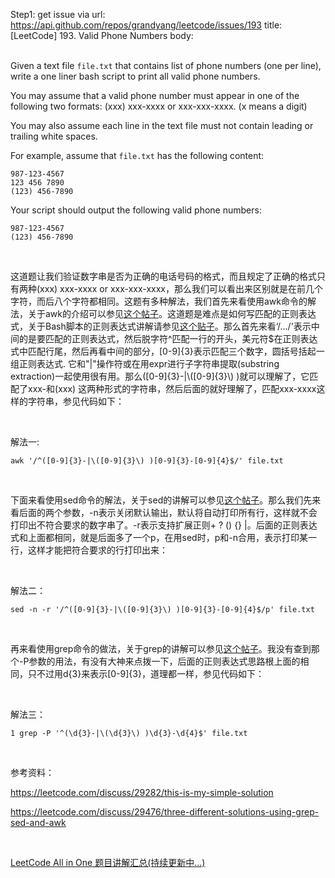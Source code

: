 Step1: get issue via url: https://api.github.com/repos/grandyang/leetcode/issues/193 
 title:[LeetCode] 193. Valid Phone Numbers 
 body:  
  

Given a text file `file.txt` that contains list of phone numbers (one per line), write a one liner bash script to print all valid phone numbers.

You may assume that a valid phone number must appear in one of the following two formats: (xxx) xxx-xxxx or xxx-xxx-xxxx. (x means a digit)

You may also assume each line in the text file must not contain leading or trailing white spaces.

For example, assume that `file.txt` has the following content:
    
    
    987-123-4567
    123 456 7890
    (123) 456-7890
    

Your script should output the following valid phone numbers:
    
    
    987-123-4567
    (123) 456-7890
    

 

这道题让我们验证数字串是否为正确的电话号码的格式，而且规定了正确的格式只有两种(xxx) xxx-xxxx or xxx-xxx-xxxx，那么我们可以看出来区别就是在前几个字符，而后八个字符都相同。这题有多种解法，我们首先来看使用awk命令的解法，关于awk的介绍可以参见[这个帖子](http://tanxin.blog.51cto.com/6114226/1222140)。这道题是难点是如何写匹配的正则表达式，关于Bash脚本的正则表达式讲解请参见[这个贴子](http://blog.sina.com.cn/s/blog_43c625f10101f5cp.html)。那么首先来看‘/.../'表示中间的是要匹配的正则表达式，然后脱字符^匹配一行的开头，美元符$在正则表达式中匹配行尾，然后再看中间的部分，[0-9]{3}表示匹配三个数字，圆括号括起一组正则表达式. 它和"|"操作符或在用expr进行子字符串提取(substring extraction)一起使用很有用。那么([0-9]{3}-|\\([0-9]{3}\\) )就可以理解了，它匹配了xxx-和(xxx) 这两种形式的字符串，然后后面的就好理解了，匹配xxx-xxxx这样的字符串，参见代码如下：

 

解法一:
    
    
    awk '/^([0-9]{3}-|\([0-9]{3}\) )[0-9]{3}-[0-9]{4}$/' file.txt

 

下面来看使用sed命令的解法，关于sed的讲解可以参见[这个帖子](http://tanxin.blog.51cto.com/6114226/1208944)。那么我们先来看后面的两个参数，-n表示关闭默认输出，默认将自动打印所有行，这样就不会打印出不符合要求的数字串了。-r表示支持扩展正则+ ? () {} |。后面的正则表达式和上面都相同，就是后面多了一个p，在用sed时，p和-n合用，表示打印某一行，这样才能把符合要求的行打印出来：

 

解法二：
    
    
    sed -n -r '/^([0-9]{3}-|\([0-9]{3}\) )[0-9]{3}-[0-9]{4}$/p' file.txt

 

再来看使用grep命令的做法，关于grep的讲解可以参见[这个帖子](http://www.cnblogs.com/peida/archive/2012/12/17/2821195.html)。我没有查到那个-P参数的用法，有没有大神来点拨一下，后面的正则表达式思路根上面的相同，只不过用d{3}来表示[0-9]{3}，道理都一样，参见代码如下：

 

解法三：
    
    
    1 grep -P '^(\d{3}-|\(\d{3}\) )\d{3}-\d{4}$' file.txt

 

参考资料：

<https://leetcode.com/discuss/29282/this-is-my-simple-solution>

<https://leetcode.com/discuss/29476/three-different-solutions-using-grep-sed-and-awk>

 

[LeetCode All in One 题目讲解汇总(持续更新中...)](http://www.cnblogs.com/grandyang/p/4606334.html)
